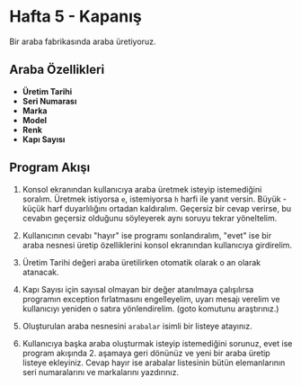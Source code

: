 # Hafta 5 - Kapanış

Bir araba fabrikasında araba üretiyoruz.

## Araba Özellikleri

- **Üretim Tarihi**
- **Seri Numarası**
- **Marka**
- **Model**
- **Renk**
- **Kapı Sayısı**

## Program Akışı

1. Konsol ekranından kullanıcıya araba üretmek isteyip istemediğini soralım. Üretmek istiyorsa `e`, istemiyorsa `h` harfi ile yanıt versin. Büyük - küçük harf duyarlılığını ortadan kaldıralım. Geçersiz bir cevap verirse, bu cevabın geçersiz olduğunu söyleyerek aynı soruyu tekrar yöneltelim.

2. Kullanıcının cevabı "hayır" ise programı sonlandıralım, "evet" ise bir araba nesnesi üretip özelliklerini konsol ekranından kullanıcıya girdirelim.

3. Üretim Tarihi değeri araba üretilirken otomatik olarak o an olarak atanacak.

4. Kapı Sayısı için sayısal olmayan bir değer atanılmaya çalışılırsa programın exception fırlatmasını engelleyelim, uyarı mesajı verelim ve kullanıcıyı yeniden o satıra yönlendirelim. (goto komutunu araştırınız.)

5. Oluşturulan araba nesnesini `arabalar` isimli bir listeye atayınız.

6. Kullanıcıya başka araba oluşturmak isteyip istemediğini sorunuz, evet ise program akışında 2. aşamaya geri dönünüz ve yeni bir araba üretip listeye ekleyiniz. Cevap hayır ise arabalar listesinin bütün elemanlarının seri numaralarını ve markalarını yazdırınız.
